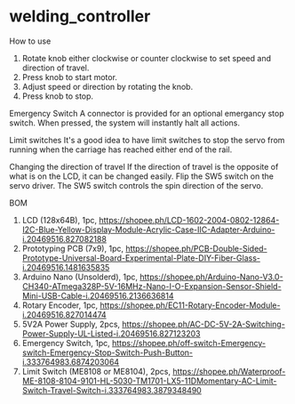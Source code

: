 # welding_controller

How to use
1. Rotate knob either clockwise or counter clockwise to set speed and direction of travel.
2. Press knob to start motor.
3. Adjust speed or direction by rotating the knob.
4. Press knob to stop.

Emergency Switch
A connector is provided for an optional emergancy stop switch. When pressed, the system will instantly halt all actions. 

Limit switches
It's a good idea to have limit switches to stop the servo from running when the carriage has reached either end of the rail.

Changing the direction of travel
If the direction of travel is the opposite of what is on the LCD, it can be changed easily.
Flip the SW5 switch on the servo driver. The SW5 switch controls the spin direction of the servo.

BOM

1. LCD (128x64B), 1pc,
https://shopee.ph/LCD-1602-2004-0802-12864-I2C-Blue-Yellow-Display-Module-Acrylic-Case-IIC-Adapter-Arduino-i.20469516.827082188
2. Prototyping PCB (7x9), 1pc,
https://shopee.ph/PCB-Double-Sided-Prototype-Universal-Board-Experimental-Plate-DIY-Fiber-Glass-i.20469516.1481635835 
3. Arduino Nano (Unsolderd), 1pc,
https://shopee.ph/Arduino-Nano-V3.0-CH340-ATmega328P-5V-16MHz-Nano-I-O-Expansion-Sensor-Shield-Mini-USB-Cable-i.20469516.2136636814
4. Rotary Encoder, 1pc,
https://shopee.ph/EC11-Rotary-Encoder-Module-i.20469516.827014474
5. 5V2A Power Supply, 2pcs,
https://shopee.ph/AC-DC-5V-2A-Switching-Power-Supply-UL-Listed-i.20469516.827123203
6. Emergency Switch, 1pc,
https://shopee.ph/off-switch-Emergency-switch-Emergency-Stop-Switch-Push-Button-i.333764983.6874203064
7. Limit Switch (ME8108 or ME8104), 2pcs,
https://shopee.ph/Waterproof-ME-8108-8104-9101-HL-5030-TM1701-LX5-11DMomentary-AC-Limit-Switch-Travel-Switch-i.333764983.3879348490
